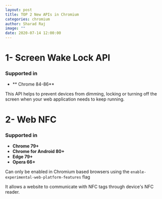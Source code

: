 ```yaml
---
layout: post
title: TOP 2 New APIs in Chromium
categories: chromium
author: Sharad Raj
image: ""
date: 2020-07-14 12:00:00
---
```

# 1- Screen Wake Lock API

### Supported in

* ** Chrome 84-86**

This API helps to prevent devices from dimming, locking or turning off the screen when your web application needs to keep running.

# 2- Web NFC

### Supported in

* **Chrome 79+**
* **Chrome for Android 80+**
* **Edge 79+**
* **Opera 66+**

Can only be enabled in Chromium based browsers using the
`enable-experimental-web-platform-features` flag

It allows a website to communicate with NFC tags through device's NFC reader.